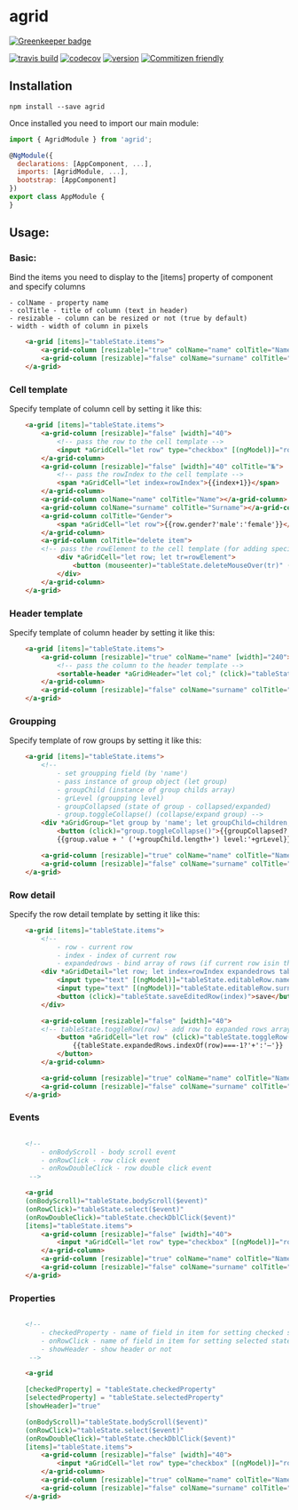 # agrid

[![Greenkeeper badge](https://badges.greenkeeper.io/kachav/agrid.svg)](https://greenkeeper.io/)

[![travis build](https://img.shields.io/travis/kachav/agrid.svg?style=flat-square)](https://travis-ci.org/kachav/agrid)
[![codecov](https://img.shields.io/codecov/c/github/kachav/agrid.svg?style=flat-square)](https://codecov.io/gh/kachav/agrid)
[![version](https://img.shields.io/npm/v/agrid.svg?style=flat-square)](https://www.npmjs.com/package/agrid)
[![Commitizen friendly](https://img.shields.io/badge/commitizen-friendly-brightgreen.svg)](http://commitizen.github.io/cz-cli/)


## Installation
```shell
npm install --save agrid
```
Once installed you need to import our main module:
```js
import { AgridModule } from 'agrid';

@NgModule({
  declarations: [AppComponent, ...],
  imports: [AgridModule, ...],  
  bootstrap: [AppComponent]
})
export class AppModule {
}
```

## Usage:

### Basic:

Bind the items you need to display to the [items] property of component and specify columns

    - colName - property name
    - colTitle - title of column (text in header)
    - resizable - column can be resized or not (true by default)
    - width - width of column in pixels

```html
    <a-grid [items]="tableState.items">
        <a-grid-column [resizable]="true" colName="name" colTitle="Name" [width]="240"></a-grid-column>
        <a-grid-column [resizable]="false" colName="surname" colTitle="Surname"></a-grid-column>
    </a-grid>
```

### Cell template

Specify template of column cell by setting it like this:


```html
    <a-grid [items]="tableState.items">
    	<a-grid-column [resizable]="false" [width]="40">
            <!-- pass the row to the cell template -->
			<input *aGridCell="let row" type="checkbox" [(ngModel)]="row.checked" />
		</a-grid-column>
        <a-grid-column [resizable]="false" [width]="40" colTitle="№">
            <!-- pass the rowIndex to the cell template -->
			<span *aGridCell="let index=rowIndex">{{index+1}}</span>
		</a-grid-column>
        <a-grid-column colName="name" colTitle="Name"></a-grid-column>
        <a-grid-column colName="surname" colTitle="Surname"></a-grid-column>
        <a-grid-column colTitle="Gender">
            <span *aGridCell="let row">{{row.gender?'male':'female'}}</span>
        </a-grid-column>
        <a-grid-column colTitle="delete item">
        <!-- pass the rowElement to the cell template (for adding specific class to entire row before deleting to highlight row) -->
			<div *aGridCell="let row; let tr=rowElement">
				<button (mouseenter)="tableState.deleteMouseOver(tr)" (mouseleave)="tableState.deleteMouseLeave(tr)" (click)="tableState.removeItem(row)">-</button>
			</div>
		</a-grid-column>
    </a-grid>
```
### Header template

Specify template of column header by setting it like this:

```html
    <a-grid [items]="tableState.items">
        <a-grid-column [resizable]="true" colName="name" [width]="240">
            <!-- pass the column to the header template -->
            <sortable-header *aGridHeader="let col;" (click)="tableState.sortBy('name')">Name {{col.width}}</sortable-header>
        </a-grid-column>
        <a-grid-column [resizable]="false" colName="surname" colTitle="Surname"></a-grid-column>
    </a-grid>
```
### Groupping

Specify template of row groups by setting it like this:

```html
    <a-grid [items]="tableState.items">
        <!-- 
            - set groupping field (by 'name')
            - pass instance of group object (let group)
            - groupChild (instance of group childs array)
            - grLevel (groupping level)
            - groupCollapsed (state of group - collapsed/expanded)
            - group.toggleCollapse() (collapse/expand group) -->
        <div *aGridGroup="let group by 'name'; let groupChild=children;let grLevel=groupLevel;let groupCollapsed=collapsed;" [style.padding-left]="10+grLevel*20+'px'">
			<button (click)="group.toggleCollapse()">{{groupCollapsed?'+':'–'}}</button>
			{{group.value + ' ('+groupChild.length+') level:'+grLevel}}</div>

        <a-grid-column [resizable]="true" colName="name" colTitle="Name" [width]="240"></a-grid-column>
        <a-grid-column [resizable]="false" colName="surname" colTitle="Surname"></a-grid-column>
    </a-grid>
```

### Row detail

Specify the row detail template by setting it like this:

```html
    <a-grid [items]="tableState.items">
        <!-- 
            - row - current row
            - index - index of current row
            - expandedrows - bind array of rows (if current row isin this array - detail is expanded) -->
        <div *aGridDetail="let row; let index=rowIndex expandedrows tableState.expandedRows;">
			<input type="text" [(ngModel)]="tableState.editableRow.name" placeholder="Name" />
			<input type="text" [(ngModel)]="tableState.editableRow.surname" placeholder="Surname" />
			<button (click)="tableState.saveEditedRow(index)">save</button>
		</div>

        <a-grid-column [resizable]="false" [width]="40">
        <!-- tableState.toggleRow(row) - add row to expanded rows array -->
			<button *aGridCell="let row" (click)="tableState.toggleRow(row)">
				{{tableState.expandedRows.indexOf(row)===-1?'+':'–'}}
			</button>
		</a-grid-column>

        <a-grid-column [resizable]="true" colName="name" colTitle="Name" [width]="240"></a-grid-column>
        <a-grid-column [resizable]="false" colName="surname" colTitle="Surname"></a-grid-column>
    </a-grid>
```


### Events

```html

    <!-- 
        - onBodyScroll - body scroll event
        - onRowClick - row click event
        - onRowDoubleClick - row double click event
     -->

    <a-grid 
    (onBodyScroll)="tableState.bodyScroll($event)" 
    (onRowClick)="tableState.select($event)" 
    (onRowDoubleClick)="tableState.checkDblClick($event)" 
    [items]="tableState.items">
    	<a-grid-column [resizable]="false" [width]="40">
			<input *aGridCell="let row" type="checkbox" [(ngModel)]="row[tableState.checkedProperty]" />
		</a-grid-column>
        <a-grid-column [resizable]="true" colName="name" colTitle="Name" [width]="240"></a-grid-column>
        <a-grid-column [resizable]="false" colName="surname" colTitle="Surname"></a-grid-column>
    </a-grid>
```


### Properties

```html

    <!-- 
        - checkedProperty - name of field in item for setting checked state for it
        - onRowClick - name of field in item for setting selected state for it
        - showHeader - show header or not
     -->

    <a-grid 

    [checkedProperty] = "tableState.checkedProperty"
    [selectedProperty] = "tableState.selectedProperty"
    [showHeader]="true"

    (onBodyScroll)="tableState.bodyScroll($event)" 
    (onRowClick)="tableState.select($event)" 
    (onRowDoubleClick)="tableState.checkDblClick($event)" 
    [items]="tableState.items">
    	<a-grid-column [resizable]="false" [width]="40">
			<input *aGridCell="let row" type="checkbox" [(ngModel)]="row[tableState.checkedProperty]" />
		</a-grid-column>
        <a-grid-column [resizable]="true" colName="name" colTitle="Name" [width]="240"></a-grid-column>
        <a-grid-column [resizable]="false" colName="surname" colTitle="Surname"></a-grid-column>
    </a-grid>
```